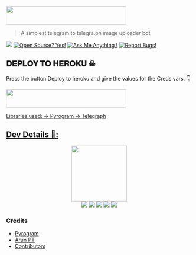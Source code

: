 <img src="https://img.shields.io/badge/🅢︎🅔︎🅜︎🅟︎🅐︎🅚︎%20🅤︎🅟︎🅛︎🅞︎🅐︎🅓︎🅔︎🅡︎-black?style=flat&logo=Heroku" width="325" height="50.100" />



> A simplest telegram to telegra.ph image uploader bot

<a href="https://telegram.dog/Sempakuploader_bot"><img src="https://img.shields.io/badge/Telegram-Bot-blue.svg?logo=telegram"></a>
[![Open Source? Yes!](https://badgen.net/badge/Open%20Source%20%3F/Yes/yellow?icon=github)](https://github.com/mimiksusuprojects/SEMPAK-UPLOADER)
[![Ask Me Anything !](https://img.shields.io/badge/🤔%20Ask%20me-anything-1abc9c.svg)](https://telegram.dog/Mimiksusuku_bot)
[![Report Bugs!](https://badgen.net/badge/☠️%20Report%20/Bugs/red)](https://t.me/signatureofthehero)


## 𝐃𝐄𝐏𝐋𝐎𝐘 𝐓𝐎 𝐇𝐄𝐑𝐎𝐊𝐔 ☠︎︎
Press the button Deploy to heroku and give the values for the Creds vars. 👇

<a href="https://heroku.com/deploy?template=https://github.com/mimiksusuprojects/SEMPAK-UPLOADER.git"><img src="https://img.shields.io/badge/𝐃𝐄𝐏𝐋𝐎𝐘%20𝐒𝐄𝐌𝐏𝐀𝐊-𝐔𝐏𝐋𝐎𝐀𝐃𝐄𝐑%20𝐃𝐈%20𝐒𝐈𝐍𝐈!-black?style=flat&logo=Heroku" width="325" height="50.100" />



Libraries used: => Pyrogram => Telegraph

## Dev Details 👤:
<p align="middle">
<img src="https://telegra.ph/file/ed4ee5caf1a3ba59a1f74.png" width="150" height="150"><br>
<img src="https://badgen.net/badge/Skills/python/purple?icon=terminal&labelColor=red"></a>
<a href="https://t.me/ms_aliansi"><img src="https://img.shields.io/badge/JOINED-MIMIK-SUSU.svg?logo=telegram"></a>
<a href="https://t.me/Signatureofthehero"><img src="https://img.shields.io/badge/OWNER-M.svg?logo=telegram"></a>
<a href="https://t.me/msstory_ch"><img src="https://img.shields.io/badge/SUBSCRIBE-MS-STORY.svg?logo=telegram"></a>
<a href="https://github.com/Zaute-Km"><img src="https://badgen.net/badge/Follow%20on%20/GitHub/80FF00?icon=github&labelColor=black"></a>
<p align="left">
</p>

### Credits 

* [Pyrogram](https://github.com/pyrogram/pyrogram)
* [Arun PT](https://github.com/CW4RR10R)
* [Contributors](https://github.com/ZauteKm/Image-Uploader/graphs/contributors)
